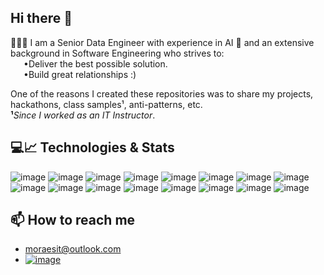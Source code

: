 ## Hi there 👋

<!--
**moraeslucas/moraeslucas** is a _special_ repository: its `README.md` will appear on your profile!

Here are some ideas to get started:
- 🛠 I’m currently working on ...
- 💬 Ask me about ...
- ⚡ Fun fact: ...

- Include WhatsApp: <a href="https://wa.me/3519" target="_blank">
                      <img src="https://img.shields.io/badge/WhatsApp-6cb221?style=plastic-square&logo=whatsapp&logoColor=white"/>
                    </a>
- GitHub Stats:
  <div align="left">
    <a href="https://github.com/moraeslucas">
       <img height="160em" src="https://github-readme-stats.vercel.app/api/top-langs/?username=moraeslucas&layout=compact&langs_count=8&hide=COBOL"/>
    </a>
  </div>
  <br>
  <img height="160em" src="https://github-readme-stats.vercel.app/api?username=moraeslucas&show_icons=true&include_all_commits=true&hide=contribs"/>

  ![image](https://img.shields.io/badge/React-20232A?style=for-the-badge&logo=react&logoColor=61DAFB)
  ![image](https://img.shields.io/badge/Node.js-43853D?style=for-the-badge&logo=node.js&logoColor=white)
  <a href="https://www.hackerrank.com/moraeslucas">
   ![image](https://img.shields.io/badge/-Hackerrank-29B35B?style=for-the-badge&logo=HackerRank&logoColor=white)
  </a>
-->

👨🏻‍💻 I am a Senior Data Engineer with experience in AI 🤖 and an extensive background in Software Engineering who strives to:
<br>
  •Deliver the best possible solution.
<br>
  •Build great relationships :)

One of the reasons I created these repositories was to share my projects, hackathons, class samples¹, anti-patterns, etc.
<br>
<b>¹</b>_Since I worked as an IT Instructor_.

## 💻📈 Technologies & Stats
![image](https://img.shields.io/badge/python-3670A0?style=for-the-badge&logo=python&logoColor=ffdd54)
![image](https://img.shields.io/badge/Databricks-FF3621?style=for-the-badge&logo=Databricks&logoColor=white)
![image](https://img.shields.io/badge/-SQL-000?style=for-the-badge&logo=MySQL&logoColor=4479A1)
![image](https://img.shields.io/badge/Apache_Spark-EEEEEE?style=for-the-badge&logo=apachespark&logoColor=#E35A16)
![image](https://img.shields.io/badge/c%23-512BD4?style=for-the-badge&logo=dotnet?logoColor=white)
![image](https://img.shields.io/badge/Microsoft_SQL_Server-CC2927?style=for-the-badge&logo=microsoft-sql-server&logoColor=white)
![image](https://img.shields.io/badge/azure-%230072C6.svg?&style=for-the-badge&logo=azure-devops&logoColor=white)
![image](https://img.shields.io/badge/Azure_DevOps-0078D7?style=for-the-badge&logo=azure-devops&logoColor=white)
![image](https://img.shields.io/badge/Git-F05032?style=for-the-badge&logo=git&logoColor=white)
![image](https://img.shields.io/badge/PowerBI-F2C811?style=for-the-badge&logo=Power%20BI&logoColor=white)
![image](https://img.shields.io/badge/Docker-2496ED?style=for-the-badge&logo=docker&logoColor=white)
![image](https://img.shields.io/badge/.NET-512BD4?style=for-the-badge&logo=dotnet?logoColor=white)
![image](https://img.shields.io/badge/JavaScript-F7DF1E?style=for-the-badge&logo=javascript&logoColor=black)
![image](https://img.shields.io/badge/Jira-0052CC?style=for-the-badge&logo=Jira&logoColor=white)
![image](https://img.shields.io/badge/HTML5-E34F26?style=for-the-badge&logo=html5&logoColor=white)
![image](https://img.shields.io/badge/CSS3-1572B6?style=for-the-badge&logo=css3&logoColor=white)

## 📫 How to reach me
- moraesit@outlook.com 
- [![image](https://img.shields.io/badge/-LinkedIn-blue?style=plastic-square&logo=Linkedin&logoColor=white)](https://www.linkedin.com/in/moraeslucas) 
